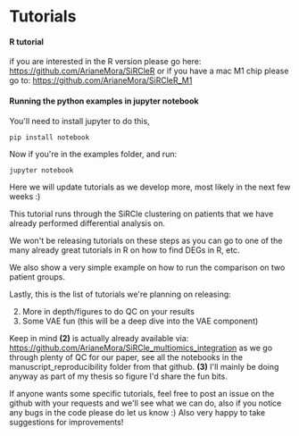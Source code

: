 # Tutorials

#### R tutorial 
if you are interested in the R version please go here: https://github.com/ArianeMora/SiRCleR or if you have a mac M1
chip please go to: https://github.com/ArianeMora/SiRCleR_M1

#### Running the python examples in jupyter notebook

You'll need to install jupyter to do this, 
```
pip install notebook
```

Now if you're in the examples folder, and run:
```
jupyter notebook
```

Here we will update tutorials as we develop more, most likely in the next few weeks :)  

This tutorial runs through the SiRCle clustering on patients that we have already performed differential analysis on.

We won't be releasing tutorials on these steps as you can go to one of the many already great tutorials in R on how
 to find DEGs in R, etc.  

We also show a very simple example on how to run the comparison on two patient groups.

Lastly, this is the list of tutorials we're planning on releasing:  

2. More in depth/figures to do QC on your results   
3. Some VAE fun (this will be a deep dive into the VAE component)  

Keep in mind **(2)** is actually already available via: https://github.com/ArianeMora/SiRCle_multiomics_integration as we 
go through plenty of QC for our paper, see all the notebooks in the manuscript_reproducibility folder from that github.
**(3)** I'll mainly be doing anyway as part of my thesis so figure I'd share the fun bits.   

If anyone wants some specific tutorials, feel free to post an issue on the github with 
your requests and we'll see what we can do, also if you notice any bugs in the code please do let us know :) 
Also very happy to take suggestions for improvements!  